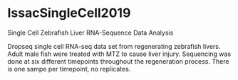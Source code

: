 # IssacSingleCell2019
Single Cell Zebrafish Liver RNA-Sequence Data Analysis

Dropseq single cell RNA-seq data set from regenerating zebrafish livers. 
Adult male fish were treated with MTZ to cause liver injury. 
Sequencing was done at six different timepoints throughout the regeneration process. There is one sampe per timepoint, no replicates. 
